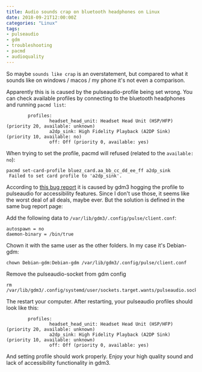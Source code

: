 ```yaml
---
title: Audio sounds crap on bluetooth headphones on Linux
date: 2018-09-21T12:00:00Z
categories: "Linux"
tags:
- pulseaudio
- gdm
- troubleshooting
- pacmd
- audioquality
---
```

So maybe `sounds like crap` is an overstatement, but compared to what it sounds like on windows / macos / my phone it's not even a comparison. 

Apparently this is is caused by the pulseaudio-profile being set wrong. You can check available profiles by connecting to the bluetooth headphones and running `pacmd list`:

```
        profiles:
                headset_head_unit: Headset Head Unit (HSP/HFP) (priority 20, available: unknown)
                a2dp_sink: High Fidelity Playback (A2DP Sink) (priority 10, available: no)
                off: Off (priority 0, available: yes)
```

When trying to set the profile, pacmd will refused (related to the `available: no`):

```
pacmd set-card-profile bluez_card.aa_bb_cc_dd_ee_ff a2dp_sink
 Failed to set card profile to 'a2dp_sink'.
```

According to [this bug report](https://bugs.debian.org/cgi-bin/bugreport.cgi?bug=805414) it is caused by gdm3 hogging the profile to pulseaudio for accessibility features. Since I don't use those, it seems like the worst deal of all deals, maybe ever. But the solution is defined in the same bug report page:

Add the following data to `/var/lib/gdm3/.config/pulse/client.conf`:
```
autospawn = no
daemon-binary = /bin/true
```

Chown it with the same user as the other folders. In my case it's Debian-gdm:

```
chown Debian-gdm:Debian-gdm /var/lib/gdm3/.config/pulse/client.conf
```

Remove the pulseaudio-socket from gdm config
```
rm /var/lib/gdm3/.config/systemd/user/sockets.target.wants/pulseaudio.socket
```

The restart your computer. After restarting, your pulseaudio profiles should look like this:

```
        profiles:
                headset_head_unit: Headset Head Unit (HSP/HFP) (priority 20, available: unknown)
                a2dp_sink: High Fidelity Playback (A2DP Sink) (priority 10, available: unknown)
                off: Off (priority 0, available: yes)
```

And setting profile should work properly. Enjoy your high quality sound and lack of accessibility functionality in gdm3.

